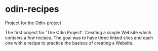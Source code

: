 # odin-recipes
Project for the Odin-project

The first project for 'The Odin Project'.
Creating a simple Website which contains a few recipes. The goal was to have three linked sites and each one with a recipe to practice the basiscs of creating a Website.
